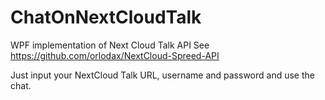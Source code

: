 # ChatOnNextCloudTalk
WPF implementation of Next Cloud Talk API
See https://github.com/orlodax/NextCloud-Spreed-API

Just input your NextCloud Talk URL, username and password and use the chat.
